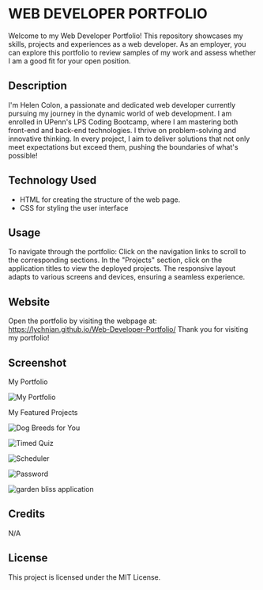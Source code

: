# WEB DEVELOPER PORTFOLIO

Welcome to my Web Developer Portfolio! This repository showcases my skills, projects and experiences as a web developer. As an employer, you can explore this portfolio to review samples of my work and assess whether I am a good fit for your open position.


## Description

I'm Helen Colon, a passionate and dedicated web developer currently pursuing my journey in the dynamic world of web development. I am enrolled in UPenn's LPS Coding Bootcamp, where I am mastering both front-end and back-end technologies. I thrive on problem-solving and innovative thinking. In every project, I aim to deliver solutions that not only meet expectations but exceed them, pushing the boundaries of what's possible!


## Technology Used

- HTML for creating the structure of the web page.
- CSS for styling the user interface


## Usage

To navigate through the portfolio:
Click on the navigation links to scroll to the corresponding sections.
In the "Projects" section, click on the application titles to view the deployed projects.
The responsive layout adapts to various screens and devices, ensuring a seamless experience.


## Website

Open the portfolio by visiting the webpage at: https://lychnian.github.io/Web-Developer-Portfolio/
Thank you for visiting my portfolio!


## Screenshot

My Portfolio


![My Portfolio](https://github.com/Lychnian/Web-Developer-Portfolio/assets/140586279/e0793532-5e05-417b-b12b-b69408716554)



My Featured Projects


![Dog Breeds for You](https://github.com/Lychnian/Web-Developer-Portfolio/assets/140586279/57f13581-5db3-41c3-89cb-359d1b304882)


![Timed Quiz](https://github.com/Lychnian/Web-Developer-Portfolio/assets/140586279/048b3119-d44c-414a-abd0-c658632eb8b5)


![Scheduler](https://github.com/Lychnian/Web-Developer-Portfolio/assets/140586279/254175f1-9813-487f-a4b6-f1fdb866a52f)


![Password](https://github.com/Lychnian/Web-Developer-Portfolio/assets/140586279/f9f9dc1b-e901-4fd4-8bd2-9be850a4feb2)


![garden bliss application](https://github.com/Lychnian/Web-Developer-Portfolio/assets/140586279/f04b9b65-f3b2-4972-af78-1b774b6b7025)



## Credits

N/A


## License

This project is licensed under the MIT License.

